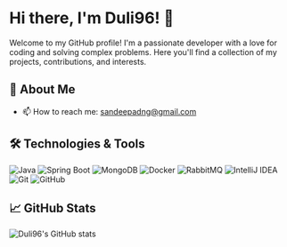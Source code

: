 # Hi there, I'm Duli96! 👋

Welcome to my GitHub profile! I'm a passionate developer with a love for coding and solving complex problems. Here you'll find a collection of my projects, contributions, and interests.

## 🌟 About Me

<!--- 🔭 I’m currently working on [Your Current Project] -->
<!--- 🌱 I’m currently learning [Technology or Tool You're Learning] -->
<!--- 👯 I’m looking to collaborate on [Open Source Project or Topic]-->
<!--- 🤔 I’m looking for help with [Specific Issue or Topic]-->
<!--- 💬 Ask me about [Your Expertise or Interests]-->
- 📫 How to reach me: sandeepadng@gmail.com
<!---- ⚡ Fun fact: [A Fun Fact About You] -->

## 🛠️ Technologies & Tools

![Java](https://img.shields.io/badge/-Java-007396?style=flat-square&logo=java&logoColor=white)
![Spring Boot](https://img.shields.io/badge/-Spring%20Boot-6DB33F?style=flat-square&logo=spring-boot&logoColor=white)
![MongoDB](https://img.shields.io/badge/-MongoDB-47A248?style=flat-square&logo=mongodb&logoColor=white)
![Docker](https://img.shields.io/badge/-Docker-2496ED?style=flat-square&logo=docker&logoColor=white)
![RabbitMQ](https://img.shields.io/badge/-RabbitMQ-FF6600?style=flat-square&logo=rabbitmq&logoColor=white)
![IntelliJ IDEA](https://img.shields.io/badge/-IntelliJ%20IDEA-000000?style=flat-square&logo=intellij-idea&logoColor=white)
![Git](https://img.shields.io/badge/-Git-F05032?style=flat-square&logo=git&logoColor=white)
![GitHub](https://img.shields.io/badge/-GitHub-181717?style=flat-square&logo=github&logoColor=white)

## 📈 GitHub Stats

![Duli96's GitHub stats](https://github-readme-stats.vercel.app/api?username=Duli96&show_icons=true&theme=radical)
